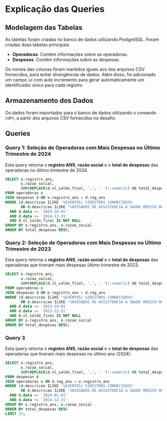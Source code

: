 # Explicação das Queries

## Modelagem das Tabelas
As tabelas foram criadas no banco de dados utilizando PostgreSQL. Foram criadas duas tabelas principais:
- **Operadoras**: Contém informações sobre as operadoras.
- **Despesas**: Contém informações sobre as despesas.

Os nomes das colunas foram mantidos iguais aos dos arquivos CSV fornecidos, para evitar divergências de dados. Além disso, foi adicionado um campo `id` com auto incremento para gerar automaticamente um identificador único para cada registro.

## Armazenamento dos Dados
Os dados foram importados para o banco de dados utilizando o comando `COPY`, a partir dos arquivos CSV fornecidos no desafio.

## Queries

### Query 1: Seleção de Operadoras com Mais Despesas no Último Trimestre de 2024
Esta query retorna o **registro ANS**, **razão social** e o **total de despesas** das operadoras no último trimestre de 2024.

```sql
SELECT o.registro_ans, 
       o.razao_social,
       SUM(REPLACE(d.vl_saldo_final, ',', '.')::numeric) AS total_despesas
FROM operadoras o
JOIN despesas d ON o.registro_ans = d.reg_ans
WHERE (d.descricao ILIKE '%EVENTOS/ SINISTROS CONHECIDOS%' 
       OR d.descricao ILIKE '%AVISADOS DE ASSISTENCIA A SAUDE MEDICO HOSPITALAR%')
  AND d.data >= '2024-10-01'
  AND d.data <= '2024-12-31'
  AND d.vl_saldo_final IS NOT NULL
GROUP BY o.registro_ans, o.razao_social
ORDER BY total_despesas DESC;
```

### Query 2: Seleção de Operadoras com Mais Despesas no Último Trimestre de 2023
Esta query retorna o **registro ANS**, **razão social** e o **total de despesas** das operadoras que tiveram mais despesas último trimestre de 2023.

```sql
SELECT o.registro_ans, 
       o.razao_social,
       SUM(REPLACE(d.vl_saldo_final, ',', '.')::numeric) AS total_despesas
FROM operadoras o
JOIN despesas d ON o.registro_ans = d.reg_ans
WHERE (d.descricao ILIKE '%EVENTOS/ SINISTROS CONHECIDOS%' 
       OR d.descricao ILIKE '%AVISADOS DE ASSISTENCIA A SAUDE MEDICO HOSPITALAR%')
  AND d.data >= '2023-10-01'
  AND d.data <= '2023-12-31'
  AND d.vl_saldo_final IS NOT NULL
GROUP BY o.registro_ans, o.razao_social
ORDER BY total_despesas DESC;
```

### Query 3
Esta query retorna o **registro ANS**, **razão social** e o **total de despesas** das operadoras que tiveram mais despesas no último ano (2024).
```sql
SELECT o.registro_ans, 
       o.razao_social, 
       SUM(REPLACE(d.vl_saldo_final, ',', '.')::numeric) AS total_despesas
FROM despesas d
JOIN operadoras o ON d.reg_ans = o.registro_ans
WHERE (d.descricao ILIKE '%EVENTOS/ SINISTROS CONHECIDOS%' 
       OR d.descricao ILIKE '%AVISADOS DE ASSISTENCIA A SAUDE MEDICO HOSPITALAR%')
  AND d.data >= '2024-01-01'
  AND d.data <= '2024-12-31'
GROUP BY o.registro_ans, o.razao_social
ORDER BY total_despesas DESC
LIMIT 10;
```